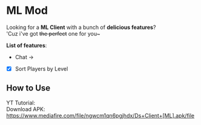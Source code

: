 # ML Mod #

Looking for a **ML Client** with a bunch of **delicious features**? </br>
'Cuz i've got ~~the perfect~~ one for you~ </br>

__List of features__:
- Chat ->
 - [x] Sort Players by Level

## How to Use ##
YT Tutorial: </br>
Download APK: https://www.mediafire.com/file/ngwcm1qn6pgjhdx/Ds+Client+[ML].apk/file